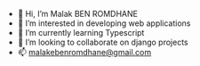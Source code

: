 - 👋 Hi, I’m Malak BEN ROMDHANE
- 👀 I’m interested in developing web applications
- 🌱 I’m currently learning Typescript
- 💞️ I’m looking to collaborate on django projects
- 📫 malakebenromdhane@gmail.com

[My stats]: https://github-readme-stats.vercel.app/api?username=anuraghazra&show_icons=true&hide=contribs,prs&cache_seconds=86400&theme=onedark
<!---
malakbenr/malakbenr is a ✨ special ✨ repository because its `README.md` (this file) appears on your GitHub profile.
You can click the Preview link to take a look at your changes.
--->
